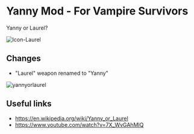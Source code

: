 # Yanny Mod - For Vampire Survivors
Yanny or Laurel?

![Icon-Laurel](https://user-images.githubusercontent.com/7528322/163674128-6beb4acf-22d0-4836-9178-f9fbe16b6219.png)

## Changes
- "Laurel" weapon renamed to "Yanny"

![yannyorlaurel](https://user-images.githubusercontent.com/7528322/163674876-e9242215-9942-4699-9ab8-08c2acbcd57e.png)

## Useful links
- https://en.wikipedia.org/wiki/Yanny_or_Laurel
- https://www.youtube.com/watch?v=7X_WvGAhMlQ
